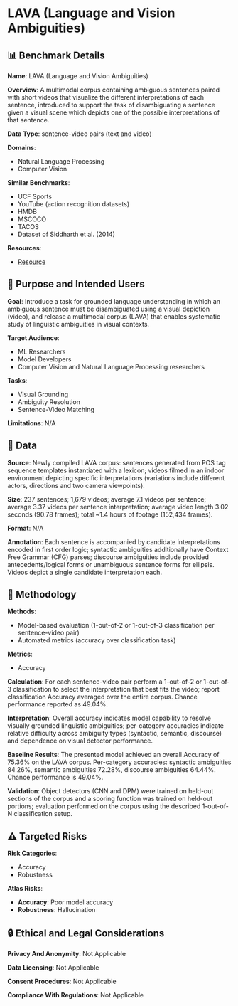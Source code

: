 # LAVA (Language and Vision Ambiguities)

## 📊 Benchmark Details

**Name**: LAVA (Language and Vision Ambiguities)

**Overview**: A multimodal corpus containing ambiguous sentences paired with short videos that visualize the different interpretations of each sentence, introduced to support the task of disambiguating a sentence given a visual scene which depicts one of the possible interpretations of that sentence.

**Data Type**: sentence-video pairs (text and video)

**Domains**:
- Natural Language Processing
- Computer Vision

**Similar Benchmarks**:
- UCF Sports
- YouTube (action recognition datasets)
- HMDB
- MSCOCO
- TACOS
- Dataset of Siddharth et al. (2014)

**Resources**:
- [Resource](https://arxiv.org/abs/1603.08079)

## 🎯 Purpose and Intended Users

**Goal**: Introduce a task for grounded language understanding in which an ambiguous sentence must be disambiguated using a visual depiction (video), and release a multimodal corpus (LAVA) that enables systematic study of linguistic ambiguities in visual contexts.

**Target Audience**:
- ML Researchers
- Model Developers
- Computer Vision and Natural Language Processing researchers

**Tasks**:
- Visual Grounding
- Ambiguity Resolution
- Sentence-Video Matching

**Limitations**: N/A

## 💾 Data

**Source**: Newly compiled LAVA corpus: sentences generated from POS tag sequence templates instantiated with a lexicon; videos filmed in an indoor environment depicting specific interpretations (variations include different actors, directions and two camera viewpoints).

**Size**: 237 sentences; 1,679 videos; average 7.1 videos per sentence; average 3.37 videos per sentence interpretation; average video length 3.02 seconds (90.78 frames); total ~1.4 hours of footage (152,434 frames).

**Format**: N/A

**Annotation**: Each sentence is accompanied by candidate interpretations encoded in first order logic; syntactic ambiguities additionally have Context Free Grammar (CFG) parses; discourse ambiguities include provided antecedents/logical forms or unambiguous sentence forms for ellipsis. Videos depict a single candidate interpretation each.

## 🔬 Methodology

**Methods**:
- Model-based evaluation (1-out-of-2 or 1-out-of-3 classification per sentence-video pair)
- Automated metrics (accuracy over classification task)

**Metrics**:
- Accuracy

**Calculation**: For each sentence-video pair perform a 1-out-of-2 or 1-out-of-3 classification to select the interpretation that best fits the video; report classification Accuracy averaged over the entire corpus. Chance performance reported as 49.04%.

**Interpretation**: Overall accuracy indicates model capability to resolve visually grounded linguistic ambiguities; per-category accuracies indicate relative difficulty across ambiguity types (syntactic, semantic, discourse) and dependence on visual detector performance.

**Baseline Results**: The presented model achieved an overall Accuracy of 75.36% on the LAVA corpus. Per-category accuracies: syntactic ambiguities 84.26%, semantic ambiguities 72.28%, discourse ambiguities 64.44%. Chance performance is 49.04%.

**Validation**: Object detectors (CNN and DPM) were trained on held-out sections of the corpus and a scoring function was trained on held-out portions; evaluation performed on the corpus using the described 1-out-of-N classification setup.

## ⚠️ Targeted Risks

**Risk Categories**:
- Accuracy
- Robustness

**Atlas Risks**:
- **Accuracy**: Poor model accuracy
- **Robustness**: Hallucination

## 🔒 Ethical and Legal Considerations

**Privacy And Anonymity**: Not Applicable

**Data Licensing**: Not Applicable

**Consent Procedures**: Not Applicable

**Compliance With Regulations**: Not Applicable
